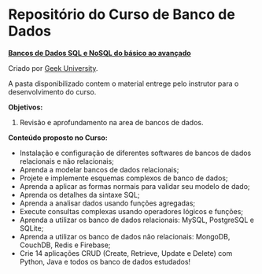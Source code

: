 # Repositório do Curso de Banco de Dados
__[Bancos de Dados SQL e NoSQL do básico ao avançado](https://www.udemy.com/course/curso-de-banco-de-dados-do-basico-ao-avancado/)__

Criado por [Geek University](https://www.udemy.com/user/geek-university/).

A pasta disponibilizado contem o material entrege pelo instrutor para o desenvolvimento do curso.

__Objetivos:__
1. Revisão e aprofundamento na area de bancos de dados.

__Conteúdo proposto no Curso:__
* Instalação e configuração de diferentes softwares de bancos de dados relacionais e não relacionais;
* Aprenda a modelar bancos de dados relacionais;
* Projete e implemente esquemas complexos de banco de dados;
* Aprenda a aplicar as formas normais para validar seu modelo de dado;
* Aprenda os detalhes da sintaxe SQL;
* Aprenda a analisar dados usando funções agregadas;
* Execute consultas complexas usando operadores lógicos e funções;
* Aprenda a utilizar os banco de dados relacionais: MySQL, PostgreSQL e SQLite;
* Aprenda a utilizar os banco de dados não relacionais: MongoDB, CouchDB, Redis e Firebase;
* Crie 14 aplicações CRUD (Create, Retrieve, Update e Delete) com Python, Java e todos os banco de dados estudados!
